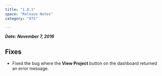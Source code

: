 ```yaml
---
title: "1.8.1"
space: "Release Notes"
category: "ATS"

---
```


***Date: November 7, 2016***

## Fixes
* Fixed the bug where the **View Project** button on the dashboard returned an error message.
